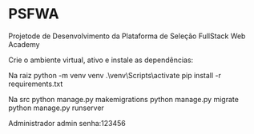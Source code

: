 # PSFWA
Projetode de Desenvolvimento da Plataforma de Seleção FullStack Web Academy

Crie o ambiente virtual, ativo e instale as dependências:

Na raiz
 python -m venv venv
.\venv\Scripts\activate
 pip install -r requirements.txt

Na src
 python manage.py makemigrations
python manage.py migrate
python manage.py runserver


Administrador admin senha:123456
